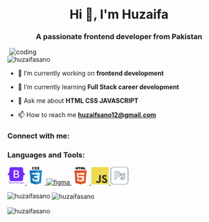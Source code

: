 <h1 align="center">Hi 👋, I'm Huzaifa</h1>
<h3 align="center">A passionate frontend developer from Pakistan</h3>

<img align="right" alt="coding" width="500" src="https://i.gifer.com/T2lT.gif">
  
<p align="left"> <img src="https://komarev.com/ghpvc/?username=huzaifasano&label=Profile%20views&color=0e75b6&style=flat" alt="huzaifasano" /> </p>

- 🔭 I’m currently working on **frontend development**

- 🌱 I’m currently learning **Full Stack career development**

- 💬 Ask me about **HTML CSS JAVASCRIPT**

- 📫 How to reach me **huzaifsano12@gmail.com**

<h3 align="left">Connect with me:</h3>
<p align="left">
</p>

<h3 align="left">Languages and Tools:</h3>
<p align="left"> <a href="https://getbootstrap.com" target="_blank" rel="noreferrer"> <img src="https://raw.githubusercontent.com/devicons/devicon/master/icons/bootstrap/bootstrap-plain-wordmark.svg" alt="bootstrap" width="40" height="40"/> </a> <a href="https://www.w3schools.com/css/" target="_blank" rel="noreferrer"> <img src="https://raw.githubusercontent.com/devicons/devicon/master/icons/css3/css3-original-wordmark.svg" alt="css3" width="40" height="40"/> </a> <a href="https://www.figma.com/" target="_blank" rel="noreferrer"> <img src="https://www.vectorlogo.zone/logos/figma/figma-icon.svg" alt="figma" width="40" height="40"/> </a> <a href="https://www.w3.org/html/" target="_blank" rel="noreferrer"> <img src="https://raw.githubusercontent.com/devicons/devicon/master/icons/html5/html5-original-wordmark.svg" alt="html5" width="40" height="40"/> </a> <a href="https://developer.mozilla.org/en-US/docs/Web/JavaScript" target="_blank" rel="noreferrer"> <img src="https://raw.githubusercontent.com/devicons/devicon/master/icons/javascript/javascript-original.svg" alt="javascript" width="40" height="40"/> </a> <a href="https://www.photoshop.com/en" target="_blank" rel="noreferrer"> <img src="https://raw.githubusercontent.com/devicons/devicon/master/icons/photoshop/photoshop-line.svg" alt="photoshop" width="40" height="40"/> </a> </p>

<p><img align="left" src="https://github-readme-stats.vercel.app/api/top-langs?username=huzaifasano&show_icons=true&locale=en&layout=compact" alt="huzaifasano" /></p>

<p>&nbsp;<img align="center" src="https://github-readme-stats.vercel.app/api?username=huzaifasano&show_icons=true&locale=en" alt="huzaifasano" /></p>

<p><img align="center" src="https://github-readme-streak-stats.herokuapp.com/?user=huzaifasano&" alt="huzaifasano" /></p>
